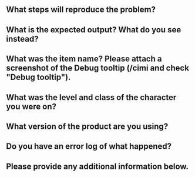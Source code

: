 ## What steps will reproduce the problem?

## What is the expected output? What do you see instead?

## What was the item name? Please attach a screenshot of the Debug tooltip (/cimi and check "Debug tooltip").

## What was the level and class of the character you were on?

## What version of the product are you using?

## Do you have an error log of what happened?

## Please provide any additional information below.
